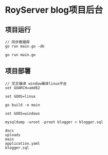 # RoyServer blog项目后台


## 项目运行
```text
// 同步数据库
go run main.go -db

go run main.go
```


## 项目部署
```text
// 交叉编译 window编译linux平台
set GOARCH=amd62

set GOOS=linux

go build -o main

set GOOS=windows

mysqldump -uroot -proot blogger > blogger.sql

docs
uploads
main
application.yaml
blogger.sql

```